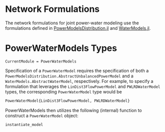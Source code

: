 # Network Formulations
The network formulations for joint power-water modeling use the formulations defined in [PowerModelsDistribution.jl](https://lanl-ansi.github.io/PowerModelsDistribution.jl/stable/) and [WaterModels.jl](https://lanl-ansi.github.io/WaterModels.jl/stable/).

# PowerWaterModels Types
```@meta
CurrentModule = PowerWaterModels
```

Specification of a `PowerWaterModel` requires the specification of both a `PowerModelsDistribution.AbstractUnbalancedPowerModel` and a `WaterModels.AbstractWaterModel`, respectively.
For example, to specify a formulation that leverages the `LinDist3FlowPowerModel` and `PWLRDWaterModel` types, the corresponding `PowerWaterModel` type would be
```julia
PowerWaterModel{LinDist3FlowPowerModel, PWLRDWaterModel}
```

PowerWaterModels then utilizes the following (internal) function to construct a `PowerWaterModel` object:
```@docs
instantiate_model
```